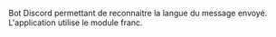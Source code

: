 Bot Discord permettant de reconnaitre la langue du message envoyé. L'application utilise le module franc.